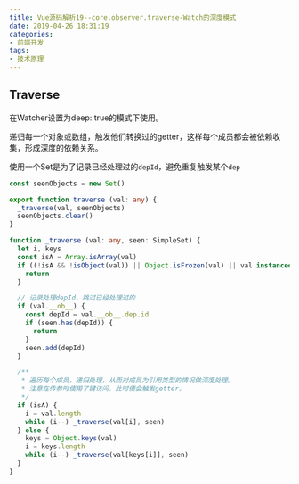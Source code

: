```yaml
---
title: Vue源码解析19--core.observer.traverse-Watch的深度模式
date: 2019-04-26 18:31:19
categories: 
- 前端开发
tags: 
- 技术原理
---
```


## Traverse

在Watcher设置为deep: true的模式下使用。

递归每一个对象或数组，触发他们转换过的getter，这样每个成员都会被依赖收集，形成深度的依赖关系。

使用一个Set是为了记录已经处理过的`depId`，避免重复触发某个`dep`

```typescript
const seenObjects = new Set()

export function traverse (val: any) {
  _traverse(val, seenObjects)
  seenObjects.clear()
}

function _traverse (val: any, seen: SimpleSet) {
  let i, keys
  const isA = Array.isArray(val)
  if ((!isA && !isObject(val)) || Object.isFrozen(val) || val instanceof VNode) {
    return
  }

  // 记录处理depId，跳过已经处理过的
  if (val.__ob__) {
    const depId = val.__ob__.dep.id
    if (seen.has(depId)) {
      return
    }
    seen.add(depId)
  }

  /**
   * 遍历每个成员，递归处理，从而对成员为引用类型的情况做深度处理。
   * 注意在传参时使用了键访问，此时便会触发getter。
   */
  if (isA) {
    i = val.length
    while (i--) _traverse(val[i], seen)
  } else {
    keys = Object.keys(val)
    i = keys.length
    while (i--) _traverse(val[keys[i]], seen)
  }
}

```

